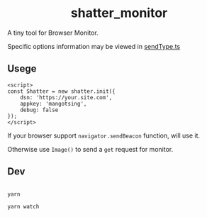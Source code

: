 <h1 align="center">shatter_monitor</h1>

A tiny tool for Browser Monitor.

Specific options information may be viewed in [sendType.ts](https://github.com/MangoTsing/shatter_monitor/blob/master/src/types/sendType.ts)

## Usege

```
<script>
const Shatter = new shatter.init({
    dsn: 'https://your.site.com',
    appkey: 'mangotsing',
    debug: false
});
</script>
```

If your browser support `navigator.sendBeacon` function, will use it.

Otherwise use `Image()` to send a `get` request for monitor.

## Dev

```

yarn

yarn watch


```

